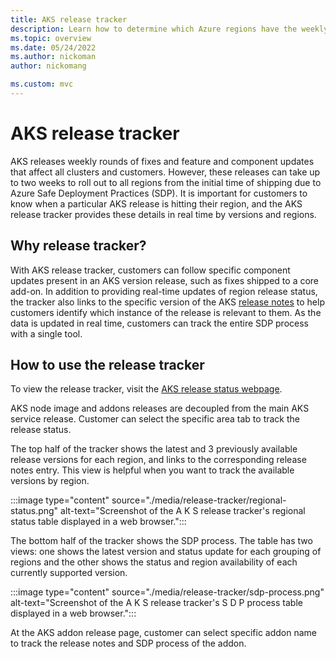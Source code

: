 ```yaml
---
title: AKS release tracker
description: Learn how to determine which Azure regions have the weekly AKS release deployments rolled out in real time. 
ms.topic: overview
ms.date: 05/24/2022
ms.author: nickoman
author: nickomang

ms.custom: mvc
---
```


# AKS release tracker

AKS releases weekly rounds of fixes and feature and component updates that affect all clusters and customers. However, these releases can take up to two weeks to roll out to all regions from the initial time of shipping due to Azure Safe Deployment Practices (SDP). It is important for customers to know when a particular AKS release is hitting their region, and the AKS release tracker provides these details in real time by versions and regions.

## Why release tracker?

With AKS release tracker, customers can follow specific component updates present in an AKS version release, such as fixes shipped to a core add-on. In addition to providing real-time updates of region release status, the tracker also links to the specific version of the AKS [release notes][aks-release] to help customers identify which instance of the release is relevant to them. As the data is updated in real time, customers can track the entire SDP process with a single tool.

## How to use the release tracker

To view the release tracker, visit the [AKS release status webpage][release-tracker-webpage].

AKS node image and addons releases are decoupled from the main AKS service release. Customer can select the specific area tab to track the release status.

The top half of the tracker shows the latest and 3 previously available release versions for each region, and links to the corresponding release notes entry. This view is helpful when you want to track the available versions by region.

:::image type="content" source="./media/release-tracker/regional-status.png" alt-text="Screenshot of the A K S release tracker's regional status table displayed in a web browser.":::

The bottom half of the tracker shows the SDP process. The table has two views: one shows the latest version and status update for each grouping of regions and the other shows the status and region availability of each currently supported version.

:::image type="content" source="./media/release-tracker/sdp-process.png" alt-text="Screenshot of the A K S release tracker's S D P process table displayed in a web browser.":::

At the AKS addon release page, customer can select specific addon name to track the release notes and SDP process of the addon.

<!-- LINKS - external -->
[aks-release]: https://github.com/Azure/AKS/releases
[release-tracker-webpage]: https://releases.aks.azure.com/webpage/index.html
